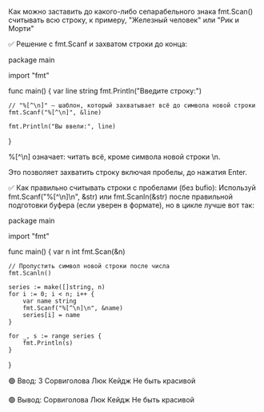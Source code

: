 Как можно заставить до какого-либо сепарабельного знака fmt.Scan() считывать всю строку, к примеру, "Железный человек" или "Рик и Морти"

✅ Решение с fmt.Scanf и захватом строки до конца:

package main

import "fmt"

func main() {
	var line string
	fmt.Println("Введите строку:")

	// "%[^\n]" — шаблон, который захватывает всё до символа новой строки
	fmt.Scanf("%[^\n]", &line)

	fmt.Println("Вы ввели:", line)
}

%[^\n] означает: читать всё, кроме символа новой строки \n.

Это позволяет захватить строку включая пробелы, до нажатия Enter.

✅ Как правильно считывать строки с пробелами (без bufio):
Используй fmt.Scanf("%[^\n]\n", &str) или fmt.Scanln(&str) после правильной подготовки буфера (если уверен в формате), но в цикле лучше вот так:

package main

import "fmt"

func main() {
	var n int
	fmt.Scan(&n)

	// Пропустить символ новой строки после числа
	fmt.Scanln()

	series := make([]string, n)
	for i := 0; i < n; i++ {
		var name string
		fmt.Scanf("%[^\n]\n", &name)
		series[i] = name
	}

	for _, s := range series {
		fmt.Println(s)
	}
}

🟢 Ввод:
3
Сорвиголова
Люк Кейдж
Не быть красивой

🟢 Вывод:
Сорвиголова
Люк Кейдж
Не быть красивой